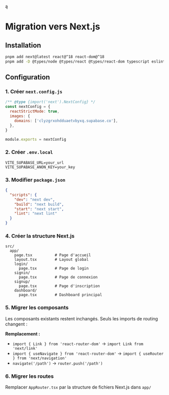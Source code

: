 ą
# Migration vers Next.js

## Installation

```bash
pnpm add next@latest react@^18 react-dom@^18
pnpm add -D @types/node @types/react @types/react-dom typescript eslint eslint-config-next
```

## Configuration

### 1. Créer `next.config.js`
```js
/** @type {import('next').NextConfig} */
const nextConfig = {
  reactStrictMode: true,
  images: {
    domains: ['clyzgrxohdduaetvbyxq.supabase.co'],
  },
}

module.exports = nextConfig
```

### 2. Créer `.env.local`
```
VITE_SUPABASE_URL=your_url
VITE_SUPABASE_ANON_KEY=your_key
```

### 3. Modifier `package.json`
```json
{
  "scripts": {
    "dev": "next dev",
    "build": "next build",
    "start": "next start",
    "lint": "next lint"
  }
}
```

### 4. Créer la structure Next.js
```
src/
  app/
    page.tsx          # Page d'accueil
    layout.tsx        # Layout global
    login/
      page.tsx        # Page de login
    signin/
      page.tsx        # Page de connexion
    signup/
      page.tsx        # Page d'inscription
    dashboard/
      page.tsx        # Dashboard principal
```

### 5. Migrer les composants

Les composants existants restent inchangés. Seuls les imports de routing changent :

**Remplacement :**
- `import { Link } from 'react-router-dom'` → `import Link from 'next/link'`
- `import { useNavigate } from 'react-router-dom'` → `import { useRouter } from 'next/navigation'`
- `navigate('/path')` → `router.push('/path')`

### 6. Migrer les routes

Remplacer `AppRouter.tsx` par la structure de fichiers Next.js dans `app/`

